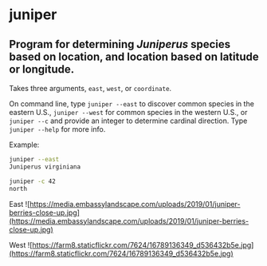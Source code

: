 # juniper

## Program for determining *Juniperus* species based on location, and location based on latitude or longitude.

Takes three arguments, `east`, `west`, or `coordinate`.

On command line, type `juniper --east` to discover common species in the eastern U.S., `juniper --west` for common species in the western U.S., or `juniper --c` and provide an integer to determine cardinal direction. Type `juniper --help` for more info.

Example:
```bash
juniper --east
Juniperus virginiana

juniper -c 42
north
```

East
![https://media.embassylandscape.com/uploads/2019/01/juniper-berries-close-up.jpg](https://media.embassylandscape.com/uploads/2019/01/juniper-berries-close-up.jpg)

West
![https://farm8.staticflickr.com/7624/16789136349_d536432b5e.jpg](https://farm8.staticflickr.com/7624/16789136349_d536432b5e.jpg)
